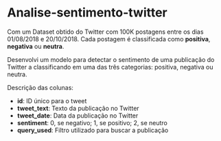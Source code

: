 # Analise-sentimento-twitter

Com um Dataset obtido do Twitter com 100K postagens entre os dias 01/08/2018 e 20/10/2018. Cada postagem é classificada como **positiva**, **negativa** ou **neutra**.  

Desenvolvi um modelo para detectar o sentimento de uma publicação do Twitter a classificando em uma das três categorias: positiva, negativa ou neutra.

Descrição das colunas:

- **id**: ID único para o tweet  
- **tweet_text**: Texto da publicação no Twitter  
- **tweet_date**: Data da publicação no Twitter  
- **sentiment**: 0, se negativo; 1, se positivo; 2, se neutro  
- **query_used**: Filtro utilizado para buscar a publicação
